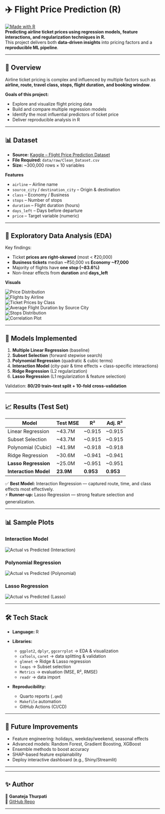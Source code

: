 # ✈️ Flight Price Prediction (R)

[![Made with R](https://img.shields.io/badge/Made%20with-R-blue?style=flat&logo=r)](https://www.r-project.org/)  
**Predicting airline ticket prices using regression models, feature interactions, and regularization techniques in R.**  
This project delivers both **data-driven insights** into pricing factors and a **reproducible ML pipeline**.

---

## 📌 Overview
Airline ticket pricing is complex and influenced by multiple factors such as **airline, route, travel class, stops, flight duration, and booking window**.  

**Goals of this project:**
- Explore and visualize flight pricing data  
- Build and compare multiple regression models  
- Identify the most influential predictors of ticket price  
- Deliver reproducible analysis in R  

---

## 📊 Dataset
- **Source:** [Kaggle – Flight Price Prediction Dataset](https://www.kaggle.com/datasets/shubhambathwal/flight-price-prediction)  
- **File Required:** `data/raw/Clean_Dataset.csv`  
- **Size:** ~300,000 rows × 10 variables  

**Features**
- `airline` – Airline name  
- `source_city` / `destination_city` – Origin & destination  
- `class` – Economy / Business  
- `stops` – Number of stops  
- `duration` – Flight duration (hours)  
- `days_left` – Days before departure  
- `price` – Target variable (numeric)  

---

## 🔎 Exploratory Data Analysis (EDA)

Key findings:
- Ticket **prices are right-skewed** (most < ₹20,000)  
- **Business tickets** median ~₹50,000 vs **Economy ~₹7,000**  
- Majority of flights have **one stop (~83.6%)**  
- Non-linear effects from **duration** and **days_left**  

**Visuals**

![Price Distribution](reports/figures/price_distribution.png)  
![Flights by Airline](reports/figures/count_by_airline.png)  
![Ticket Prices by Class](reports/figures/price_by_class.png)  
![Average Flight Duration by Source City](reports/figures/avg_duration_by_source.png)  
![Stops Distribution](reports/figures/stops_pie.png)  
![Correlation Plot](reports/figures/correlation_plot.png)  

---

## 🤖 Models Implemented
1. **Multiple Linear Regression** (baseline)  
2. **Subset Selection** (forward stepwise search)  
3. **Polynomial Regression** (quadratic & cubic terms)  
4. **Interaction Model** (city-pair & time effects + class-specific interactions)  
5. **Ridge Regression** (L2 regularization)  
6. **Lasso Regression** (L1 regularization & feature selection)  

Validation: **80/20 train–test split + 10-fold cross-validation**

---

## 📈 Results (Test Set)

| Model                  | Test MSE   | R²       | Adj. R²   |
|------------------------|------------|----------|-----------|
| Linear Regression      | ~43.7M     | ~0.915   | ~0.915    |
| Subset Selection       | ~43.7M     | ~0.915   | ~0.915    |
| Polynomial (Cubic)     | ~41.9M     | ~0.918   | ~0.918    |
| Ridge Regression       | ~30.6M     | ~0.941   | ~0.941    |
| **Lasso Regression**   | ~25.0M     | ~0.951   | ~0.951    |
| **Interaction Model**  | **23.9M**  | **0.953** | **0.953** |

✅ **Best Model:** Interaction Regression — captured route, time, and class effects most effectively.  
⚡ **Runner-up:** Lasso Regression — strong feature selection and generalization.  

---

## 📊 Sample Plots

### Interaction Model
![Actual vs Predicted (Interaction)](reports/figures/actual_vs_pred_interaction.png)

### Polynomial Regression
![Actual vs Predicted (Polynomial)](reports/figures/actual_vs_pred_poly.png)

### Lasso Regression
![Actual vs Predicted (Lasso)](reports/figures/actual_vs_pred_lasso.png)

---

## 🛠️ Tech Stack
- **Language:** R  
- **Libraries:**  
  - `ggplot2`, `dplyr`, `ggcorrplot` → EDA & visualization  
  - `caTools`, `caret` → data splitting & validation  
  - `glmnet` → Ridge & Lasso regression  
  - `leaps` → Subset selection  
  - `Metrics` → evaluation (MSE, R², RMSE)  
  - `readr` → data import  

- **Reproducibility:**  
  - Quarto reports (`.qmd`)  
  - `Makefile` automation  
  - GitHub Actions (CI/CD)  

---

## 🚀 Future Improvements
- Feature engineering: holidays, weekday/weekend, seasonal effects  
- Advanced models: Random Forest, Gradient Boosting, XGBoost  
- Ensemble methods to boost accuracy  
- SHAP-based feature explainability  
- Deploy interactive dashboard (e.g., Shiny/Streamlit)  

---


---

## ✨ Author
👤 **Ganateja Thurpati**  
🔗 [GitHub Repo](https://github.com/Ganateja19/Flight-Price-Prediction-using-R)  

---


